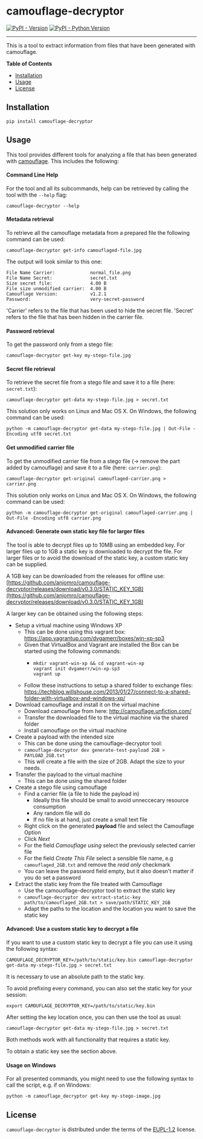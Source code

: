 # camouflage-decryptor

[![PyPI - Version](https://img.shields.io/pypi/v/camouflage-decryptor.svg)](https://pypi.org/project/camouflage-decryptor)
[![PyPI - Python Version](https://img.shields.io/pypi/pyversions/camouflage-decryptor.svg)](https://pypi.org/project/camouflage-decryptor)

-----
This is a tool to extract information from files that have been generated with camouflage.

**Table of Contents**

- [Installation](#installation)
- [Usage](#usage)
- [License](#license)

## Installation

```console
pip install camouflage-decryptor
```

## Usage
This tool provides different tools for analyzing a file that has been generated with [camouflage](http://camouflage.unfiction.com/). This includes the following:

#### Command Line Help
For the tool and all its subcommands, help can be retrieved by calling the tool with the `--help` flag:
```console
camouflage-decryptor --help
```


#### Metadata retrieval
To retrieve all the camouflage metadata from a prepared file the following command can be used:
```console
camouflage-decryptor get-info camouflaged-file.jpg
```
The output will look similar to this one:

    File Name Carrier:             normal_file.png
    File Name Secret:              secret.txt
    Size secret file:              4.00 B
    File size unmodified carrier:  4.00 B
    Camouflage Version:            v1.2.1
    Password:                      very-secret-password

'Carrier' refers to the file that has been used to hide the secret file. 'Secret' refers to the file that has been hidden in the carrier file.

#### Password retrieval

To get the password only from a stego file:
```console
camouflage-decryptor get-key my-stego-file.jpg
```

#### Secret file retrieval
To retrieve the secret file from a stego file and save it to a file (here: `secret.txt`):
```console
camouflage-decryptor get-data my-stego-file.jpg > secret.txt
```
This solution only works on Linux and Mac OS X. On Windows, the following command can be used:
```console
python -m camouflage-decryptor get-data my-stego-file.jpg | Out-File -Encoding utf8 secret.txt
```

#### Get unmodified carrier file
To get the unmodified carrier file from a stego file (-> remove the part added by camouflage) and save it to a file (here: `carrier.png`):
```console
camouflage-decryptor get-original camouflaged-carrier.png > carrier.png
```
This solution only works on Linux and Mac OS X. On Windows, the following command can be used:
```console
python -m camouflage-decryptor get-original camouflaged-carrier.png | Out-File -Encoding utf8 carrier.png
```

#### Advanced: Generate own static key file for larger files

The tool is able to decrypt files up to 10MB using an embedded key. For larger files up to 1GB a static key is downloaded to decrypt the file.
For larger files or to avoid the download of the static key, a custom static key can be supplied. 

A 1GB key can be downloaded from the releases for offline use: [https://github.com/anjomro/camouflage-decryptor/releases/download/v0.3.0/STATIC_KEY_1GB](https://github.com/anjomro/camouflage-decryptor/releases/download/v0.3.0/STATIC_KEY_1GB)

A larger key can be obtained using the following steps:

- Setup a virtual machine using Windows XP
  - This can be done using this vagrant box: https://app.vagrantup.com/dvgamerr/boxes/win-xp-sp3
  - Given that VirtualBox and Vagrant are installed the Box can be started using the following commands:
    - ```console
      mkdir vagrant-win-xp && cd vagrant-win-xp
      vagrant init dvgamerr/win-xp-sp3
      vagrant up
      ```
  - Follow these instructions to setup a shared folder to exchange files: https://techblog.willshouse.com/2013/01/27/connect-to-a-shared-folder-with-virtualbox-and-windows-xp/
- Download camouflage and install it on the virtual machine
  - Download camouflage from here: http://camouflage.unfiction.com/
  - Transfer the downloaded file to the virtual machine via the shared folder
  - Install camouflage on the virtual machine
- Create a payload with the intended size
  - This can be done using the camouflage-decryptor tool:
  - `camouflage-decryptor dev generate-test-payload 2GB > PAYLOAD_2GB.txt`
  - This will create a file with the size of 2GB. Adapt the size to your needs.
- Transfer the payload to the virtual machine
  - This can be done using the shared folder
- Create a stego file using camouflage
  - Find a carrier file (a file to hide the payload in)
    - Ideally this file should be small to avoid unneccecary resource consumption
    - Any random file will do
    - If no file is at hand, just create a small text file
  - Right click on the generated **payload** file and select the Camouflage Option
  - Click _Next_
  - For the field _Camouflage using_ select the previously selected carrier file
  - For the field _Create This File_ select a sensible file name, e.g `camouflaged_2GB.txt` and remove the _read only_ checkmark
  - You can leave the password field empty, but it also doesn't matter if you do set a password
- Extract the static key from the file treated with Camouflage
  - Use the camouoflage-decryptor tool to extract the static key
  - `camouflage-decryptor dev extract-static-key path/to/camouflaged_2GB.txt > save/path/STATIC_KEY_2GB`
  - Adapt the paths to the location and the location you want to save the static key

#### Advanced: Use a custom static key to decrypt a file

If you want to use a custom static key to decrypt a file you can use it using the following syntax:

```console
CAMOUFLAGE_DECRYPTOR_KEY=/path/to/static/key.bin camouflage-decryptor get-data my-stego-file.jpg > secret.txt
```

It is necessary to use an absolute path to the static key.

To avoid prefixing every command, you can also set the static key for your session:

```console
export CAMOUFLAGE_DECRYPTOR_KEY=/path/to/static/key.bin
```

After setting the key location once, you can then use the tool as usual:

```console
camouflage-decryptor get-data my-stego-file.jpg > secret.txt
```


Both methods work with all functionality that requires a static key.

To obtain a static key see the section above.

#### Usage on Windows
For all presented commands, you might need to use the following syntax to call the script, e.g. if on Windows:
```console
python -m camouflage_decryptor get-key my-stego-image.jpg
```

## License

`camouflage-decryptor` is distributed under the terms of the [EUPL-1.2](https://spdx.org/licenses/EUPL-1.2.html) license.
